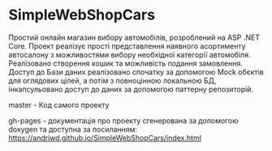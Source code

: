 # SimpleWebShopCars
Простий онлайн магазин вибору автомобілів, розроблений на ASP .NET Core. Проект реалізує прості представлення наявного асортименту автосалону з можливостями вибору необхідної категорії автомобіля. Реалізовано створення кошик та можливість подання замовлення. Доступ до Бази даних реалізовано спочатку за допомогою Mock обєктів для оглядових цілей, а потім з повноцінною локальною БД, інкапсульовано доступ до даних за допомогою паттерну репозиторій.

master - Код самого проекту

gh-pages - документація про проекту сгенерована за допомогою doxygen та доступна за посиланням: https://andriwd.github.io/SimpleWebShopCars/index.html
